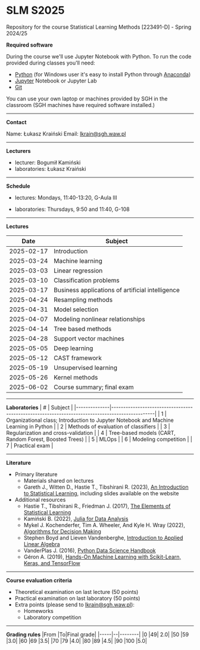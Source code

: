# SLM S2025
Repository for the course Statistical Learning Methods [223491-D] - Spring 2024/25

**Required software**

During the course we'll use Jupyter Notebook with Python. 
To run the code provided during classes you'll need:
* [Python](https://www.python.org/downloads/) (for Windows user it's easy to install Python through [Anaconda](https://anaconda.org/))
* [Jupyter](https://jupyter.org/install) Notebook or Jupyter Lab
* [Git](https://git-scm.com/)

You can use your own laptop or machines provided by SGH in the classroom (SGH machines have required software installed.)

---
**Contact**

Name: Łukasz Kraiński
Email: lkrain@sgh.waw.pl

---
**Lecturers**

* lecturer: Bogumił Kamiński
* laboratories: Łukasz Kraiński

---
**Schedule**

* lectures: Mondays, 11:40-13:20, G-Aula III

* laboratories: Thursdays, 9:50 and 11:40, G-108

---
**Lectures**

|     Date      |     Subject                                           |
|-------------------|-----------------------------------------------------------|
|     2025-02-17    |     Introduction                                          |
|     2025-03-24    |     Machine learning                                      |
|     2025-03-03    |     Linear regression                                     |
|     2025-03-10    |     Classification problems                               |
|     2025-03-17    |     Business applications of   artificial intelligence    |
|     2025-04-24    |     Resampling methods                                    |
|     2025-04-31    |     Model selection                                       |
|     2025-04-07    |     Modeling nonlinear relationships                      |
|     2025-04-14    |     Tree based methods                                    |
|     2025-04-28    |     Support vector machines                               |
|     2025-05-05    |     Deep learning                                         |
|     2025-05-12    |     CAST framework                                        |
|     2025-05-19    |     Unsupervised learning                                 |
|     2025-05-26    |     Kernel methods                                        |
|     2025-06-02    |     Course summary; final exam                            |

---
**Laboratories**
|     #    |     Subject                                                                                |
|--------------|------------------------------------------------------------------------------------------------|
|     1        |     Organizational class; Introduction   to Jupyter Notebook and Machine Learning in Python    |
|     2        |     Methods of evaluation of   classifiers                                                     |
|     3        |     Regularization and   cross-validation                                                      |
|     4        |     Tree-based models (CART, Random   Forest, Boosted Trees)                                   |
|     5        |     MLOps                                                                                      |
|     6        |     Modeling competition                                                                       |
|     7        |     Practical exam                                                                             |

---
**Literature**

* Primary literature
  * Materials shared on lectures
  * Gareth J., Witten D., Hastie T., Tibshirani R. (2023), [An Introduction to Statistical Learning](https://www.statlearning.com/), including slides available on the website
* Additional resources
  * Hastie T., Tibshirani R., Friedman J. (2017), [The Elements of Statistical Learning](https://hastie.su.domains/ElemStatLearn/)
  * Kamiński B. (2022), [Julia for Data Analysis](https://www.manning.com/books/julia-for-data-analysis)
  * Mykel J. Kochenderfer, Tim A. Wheeler, And Kyle H. Wray (2022), [Algorithms for Decision Making](https://algorithmsbook.com/)
  * Stephen Boyd and Lieven Vandenberghe, [Introduction to Applied Linear Algebra](http://vmls-book.stanford.edu/)
  * VanderPlas J. (2016), [Python Data Science Handbook](https://jakevdp.github.io/PythonDataScienceHandbook/)
  * Géron A. (2019), [Hands-On Machine Learning with Scikit-Learn, Keras, and TensorFlow](https://github.com/ageron/handson-ml2)


---
**Course evaluation criteria**

* Theoretical examination on last lecture (50 points)
* Practical examination on last laboratory (50 points)
* Extra points (please send to lkrain@sgh.waw.pl):
   * Homeworks
   * Laboratory competition



---
**Grading rules**
|From |To|Final grade|
|-----|--|--------|
|0 |49| 2.0|
|50 |59 |3.0|
|60 |69 |3.5|
|70 |79 |4.0|
|80 |89 |4.5|
|90 |100 |5.0|
